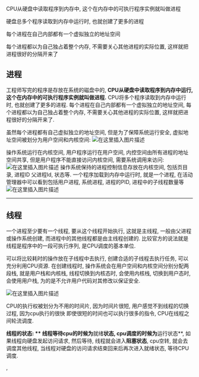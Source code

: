  CPU从硬盘中读取程序到内存中, 这个在内存中的可执行程序实例就叫做进程

硬盘总多个程序读取到内存中运行时, 也就创建了更多的进程

每个进程在自己内部都有一个虚拟独立的地址空间

 每个进程都以为自己独占着整个内存, 不需要关心其他进程的实际位置, 这样就把进程很好的分隔开来了

## 进程
 工程师写完的程序是存放在系统的磁盘中的, **CPU从硬盘中读取程序到内存中运行, 这个在内存中的可执行程序实例就叫做进程.**
CPU将多个程序读取到内存中运行时, 也就创建了更多的进程. 每个进程在自己内部都有一个虚拟独立的地址空间,  每个进程都以为自己独占着整个内存, 不需要关心其他进程的实际位置, 这样就把进程很好的分隔开来了.

虽然每个进程都有自己虚拟独立的地址空间, 但是为了保障系统运行安全, 虚拟地址空间被划分为用户空间和内核空间:
![在这里插入图片描述](https://img-blog.csdnimg.cn/20210405155342755.png?x-oss-process=image/watermark,type_ZmFuZ3poZW5naGVpdGk,shadow_10,text_aHR0cHM6Ly9ibG9nLmNzZG4ubmV0L3FxXzE1OTA2NTY3,size_16,color_FFFFFF,t_70)

操作系统运行在内核空间, 用户程序运行在用户空间,  内控空间由所有进程的地址空间共享,  但是用户程序不能直接访问内核空间, 需要系统调用来访问:
![在这里插入图片描述](https://img-blog.csdnimg.cn/2021040515541815.png?x-oss-process=image/watermark,type_ZmFuZ3poZW5naGVpdGk,shadow_10,text_aHR0cHM6Ly9ibG9nLmNzZG4ubmV0L3FxXzE1OTA2NTY3,size_16,color_FFFFFF,t_70)
 操作系统保持的进程控制信息存放在内核空间, 包括页目录, 进程ID 父进程Id, 状态等.
一个程序加载到内存中运行时, 就是一个进程, 在活动管理器中可以看到包括用户进程, 系统进程, 进程的PID, 进程中的子线程数量等
![在这里插入图片描述](https://img-blog.csdnimg.cn/20210405155915620.png?x-oss-process=image/watermark,type_ZmFuZ3poZW5naGVpdGk,shadow_10,text_aHR0cHM6Ly9ibG9nLmNzZG4ubmV0L3FxXzE1OTA2NTY3,size_16,color_FFFFFF,t_70)

---
## 线程
一个进程至少要有一个线程, 要从这个线程开始执行, 这就是主线程, 一般由父进程或操作系统创建, 而进程中的其他线程都是由主线程创建的. 比较官方的说法就是线程是程序中的一段可执行序列,  是CPU调度的基本单位. 

可以将比较耗时的操作放在子线程中去执行,  创建合适的子线程去执行任务, 可以充分利用CPU资源.
在创建线程时, 操作系统会在用户空间和内核空间分别分配两段栈,  就是用户栈和内核栈, 线程切换到内核态时, 会使用内核栈, 切换到用户态时, 会使用用户栈, 为的是不允许用户代码对其修改以保证安全.

![在这里插入图片描述](https://img-blog.csdnimg.cn/20210405160600220.png?x-oss-process=image/watermark,type_ZmFuZ3poZW5naGVpdGk,shadow_10,text_aHR0cHM6Ly9ibG9nLmNzZG4ubmV0L3FxXzE1OTA2NTY3,size_16,color_FFFFFF,t_70)

CPU的执行权被划分为不用的时间片, 因为时间片很短, 用户感觉不到线程的切换过程, 因为cpu执行的很快 即使很短的时间也可以执行很多的指令,  CPU在线程之间轮流调度.

**线程的状态: **
线程等待cpu的时候为**就绪**状态, cpu调度的时候为**运行状态**, 如果线程向硬盘发起访问请求, 然后等待, 线程就会进入**阻塞状态**, cpu空转, 就会去调度其他线程, 当线程对硬盘的访问请求结束回来后再次进入就绪状态, 等待CPU调度.



, 







